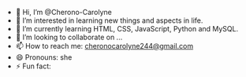 - 👋 Hi, I’m @Cherono-Carolyne
- 👀 I’m interested in learning new things and aspects in life.
- 🌱 I’m currently learning HTML, CSS, JavaScript, Python and MySQL.
- 💞️ I’m looking to collaborate on ...
- 📫 How to reach me: cheronocarolyne244@gmail.com
- 😄 Pronouns: she
- ⚡ Fun fact: 

<!---
Cherono-Carolyne/Cherono-Carolyne is a ✨ special ✨ repository because its `README.md` (this file) appears on your GitHub profile.
You can click the Preview link to take a look at your changes.
--->
